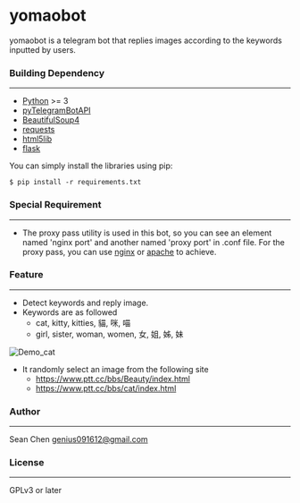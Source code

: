 # yomaobot

yomaobot is a telegram bot that replies images according to the keywords inputted by users.

### Building Dependency
---
* [Python](https://www.python.org/) >= 3
* [pyTelegramBotAPI](https://github.com/eternnoir/pyTelegramBotAPI)
* [BeautifulSoup4](https://www.crummy.com/software/BeautifulSoup/)
* [requests](http://docs.python-requests.org/en/master/)
* [html5lib](https://github.com/html5lib/html5lib-python)
* [flask](http://flask.pocoo.org/)

You can simply install the libraries using pip:
```
$ pip install -r requirements.txt
```

### Special Requirement
---
* The proxy pass utility is used in this bot, so you can see an element named 'nginx port' and another named 'proxy port' in .conf file. For the proxy pass, you can use [nginx](http://nginx.org/) or [apache](https://httpd.apache.org/) to achieve.

### Feature
---
* Detect keywords and reply image.
* Keywords are as followed
  * cat, kitty, kitties, 貓, 咪, 喵
  * girl, sister, woman, women, 女, 姐, 姊, 妹

![Demo_cat](http://i.imgur.com/HVi5tw6.png "Demo_cat")
* It randomly select an image from the following site
  * https://www.ptt.cc/bbs/Beauty/index.html
  * https://www.ptt.cc/bbs/cat/index.html

### Author
---
Sean Chen <genius091612@gmail.com>

### License
---
GPLv3 or later

